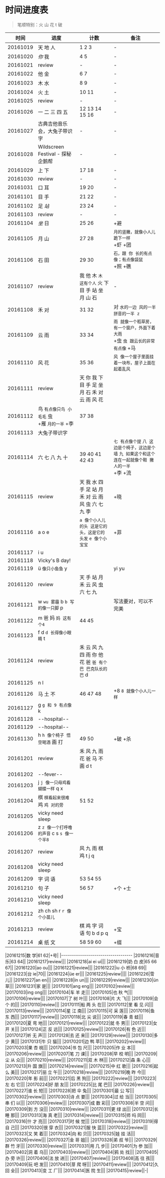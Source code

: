 # 时间进度表
> 笔顺特别：火 山 花 t 破

|时间|进度|计数|备注|
|---|---|---|---|
|20161019|天 地 人|1 2 3|-|
|20161020|*你* 我|4 5|-|
|20161021|review|-|-|
|20161022|他 金|6 7|-|
|20161023|木 水|8 9|-|
|20161024|火 土|10 11|-|
|20161025|review|-|-|
|20161026|一 二 三 四 五|12 13 14 15 16|-|
|20161027|古典吉他音乐会，大兔子带识字|-|-|
|20161028|Wildscreen Festival - 探秘企鹅帮|-|-|
|20161029|上 下|17 18|-|
|20161030|review|-|-|
|20161031|口 耳|19 20|-|
|20161101|目 手|21 22|-|
|20161102|足 *站*|23 24|-|
|20161103|review|-|-|
|20161104|*坐* 日|25 26|+避|
|20161105|月 山|27 28|`月的竖撇，就像小人儿跪下一样`<br>+虾 +团|
|20161106|石 田|29 30|`石，跟 你 长的有点像；有点像袋鼠`<br>+照 +礁|
|20161107|review|我 他 木 `木 这有个人` 火 下 目 手 站 坐 月 山 石|-|
|20161108|禾 对|31 32|对 `水的一边 风的一半 拼音的一半 z`|
|20161109|云 雨|33 34|`雨 就像一个稻草房，有一个窗户，外面下着大雨`<br>+虫 `虫 跟云长的非常有点像` +马 |
|20161110|风 花|35 36|`风 像一个屋子里面挂着一块布，屋子上面在起着乱风`|
|20161111|review|天 你 我 下 目 手 足 坐 月 石 禾 对 云 雨 风 花||
|20161112|鸟 `有点像只鸟 小毛毛` 虫<br>+雁 `月的一半` +李|37 38||
|20161113|大兔子带识字||
|20161114|六 七 八 九 十|39 40 41 42 43|`七 有点像个提` `八 这边是个椅子，这边是个墙` `九 如果这个和这个连在一起就像个鞋 撇 人的一半`<br>+李 +流| 
|20161115|review|天 我 水 四 手 足 站 月 禾 对 云 雨 风 虫 六 七 九 李|+晓|
|20161116|a o e|`a 像个小人儿的头 这是它的头，这是它的头发` `e 像个小宝宝`|+菲|
|20161117|i u|||
|20161118|Vicky's B day!|||
|20161119|ü `像只小鱼鱼` y||yi yu|
|20161120|review|天 手 站 月 禾 云 风 虫 六 七 九||
|20161121|w `wu 雾霾` b `b 写的像一只脚` p||写法要对，可以不完美|
|20161122|m 爸 妈 `妈 这有个4`|44 45||
|20161123|f d `d 长得像小眼睛` t|||
|20161124|review|禾 云 风 九 四 雨 你 他 花 爸 `爸 有个巴 巴克队长的巴` d||
|20161125|n l|||
|20161126|马 土 不|46 47 48|+8 `8 就像个小人儿一样`|
|20161127|g `g 和 9 有点像` k|||
|20161128|--hospital--|||
|20161129|--hospital--|||
|20161130|h `h 像个椅子 悟空喝酒` 画 打|49 50|+破 +杀|
|20161201|review|禾 风 九 雨 花 爸 马 不 画 d t||
|20161202|--fever--|||
|20161203|j `j 像一只母鸡看蝴蝶一样` q x|||
|20161204|棋 `棋看起来很难` 鸡 `鸡 对的旁`|51 52||
|20161205|vicky need sleep|||
|20161206|z `z 像一个打呼噜的声音` c s `s 像一个半8`|||
|20161207|review|风 九 雨 棋 鸡 t j q ||
|20161208|vicky need sleep|||
|20161209|字 词 语|53 54 55||
|20161210|句 子|56 57|+个 +士|
|20161210|vicky need sleep|||
|20161212|zh ch sh r `r 像个小苗儿`|||
|20161213|review|棋 鸡 字 词 语 句 b d p q|+宝|
|20161214|桌 纸 文|58 59 60|+缀|

|20161215|数 学|61 62|+号|
|------------------------------------
|20161216|音 乐|63 64||
|20161217|review|||
|20161218|ai ei ui|||
|20161219|奶 白 皮|65 66 67||
|20161220|ao ou|||
|20161221|review|||
|20161222|iu 小 桥|68 69||
|20161223|台 ie|70||
|20161224|üe er|||
|20161225|review||||
|20161226|雪 儿||
|20161227|an en|||
|20161228|in un|||
|20161229|review|||
|20161230|ün 草|||
|20161231|家 是|||
|20170101|ang eng|||
|20170102|review|||
|20170103|ing ong|||
|20170104|车 羊 走|||
|20170105|也 秋 气|||
|20170106|review|||
|20170107|了 树 叶|||
|20170108|片 大 飞|||
|20170109|会 个 的|||
|20170110|review|||
|20170111|船 两 头 在|||
|20170112|里 看 见 闪|||
|20170113|review|||
|20170114|星 江 南|||
|20170115|可 采 莲|||
|20170116|鱼 东 西|||
|20170117|review|||
|20170118|北 尖 说|||
|20170119|春 青 蛙|||
|20170120|夏 弯 地|||
|20170121|review|||
|20170122|就 冬 男|||
|20170123|女 开 关|||
|20170124|正 反 远|||
|20170125|review|||
|20170126|有 色 近|||
|20170127|听 无 声|||
|20170128|去 还 来|||
|20170129|review|||
|20170130|多 少 黄|||
|20170131|牛 只 猫|||
|20170201|边 鸭 苹|||
|20170202|review|||
|20170203|果 杏 桃|||
|20170204|书 包 尺|||
|20170205|作 业 本|||
|20170206|review|||
|20170207|笔 刀 课|||
|20170208|早 校 明|||
|20170209|尘 从 众|||
|20170210|review|||
|20170211|双 木 林|||
|20170212|森 条 心|||
|20170213|升 国 旗|||
|20170214|review|||
|20170215|中 红 歌|||
|20170216|起 么 美|||
|20170217|丽 立 午|||
|20170218|review|||
|20170219|晚 昨 今|||
|20170220|年 影 前|||
|20170221|后 黑 狗|||
|20170222|review|||
|20170223|左 右 它|||
|20170224|好 朋 友|||
|20170225|比 尾 巴|||
|20170226|review|||
|20170227|谁 长 短|||
|20170228|把 伞 兔|||
|20170301|最 公 写|||
|20170302|review|||
|20170303|诗 点 要|||
|20170304|过 给 当|||
|20170305|串 们 以|||
|20170306|review|||
|20170307|成 数 彩|||
|20170308|半 空 问|||
|20170309|到 方 没|||
|20170310|review|||
|20170311|更 绿 出|||
|20170312|长 睡 那|||
|20170313|海 真 老|||
|20170314|review|||
|20170315|师 吗 同|||
|20170316|什 才 亮|||
|20170317|时 候 觉|||
|20170318|review|||
|20170319|得 自 己|||
|20170320|很 穿 衣|||
|20170321|服 快 蓝|||
|20170322|review|||
|20170323|又 笑 着|||
|20170324|向 和 贝|||
|20170325|娃 挂 活|||
|20170326|review|||
|20170327|金 哥 姐|||
|20170328|弟 叔 爷|||
|20170329|群 竹 牙|||
|20170330|review|||
|20170331|用 几 步|||
|20170401|为 参 加|||
|20170402|洞 着 乌|||
|20170403|review|||
|20170404|鸦 处 找|||
|20170405|办 旁 许|||
|20170406|法 放 进|||
|20170407|review|||
|20170408|高 往 孩|||
|20170409|玩 吧 发|||
|20170410|芽 爬 呀|||
|20170411|review|||
|20170412|久 回 全|||
|20170413|变 工 厂|||
|20170414|医 院 生|||
|20170415|review||-|